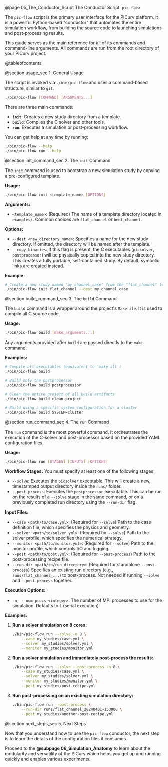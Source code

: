 @page 05_The_Conductor_Script The Conductor Script: `pic-flow`

The `pic-flow` script is the primary user interface for the PICurv platform. It is a powerful Python-based "conductor" that automates the entire simulation workflow, from building the source code to launching simulations and post-processing results.

This guide serves as the main reference for all of its commands and command-line arguments. All commands are run from the root directory of your PICurv project.

@tableofcontents

@section usage_sec 1. General Usage

The script is invoked via `./bin/pic-flow` and uses a command-based structure, similar to `git`.

```bash
./bin/pic-flow [COMMAND] [ARGUMENTS...]
```

There are three main commands:
- **`init`**: Creates a new study directory from a template.
- **`build`**: Compiles the C solver and other tools.
- **`run`**: Executes a simulation or post-processing workflow.

You can get help at any time by running:
```bash
./bin/pic-flow --help
./bin/pic-flow run --help
```

@section init_command_sec 2. The `init` Command

The `init` command is used to bootstrap a new simulation study by copying a pre-configured template.

**Usage:**
```bash
./bin/pic-flow init <template_name> [OPTIONS]
```

**Arguments:**
- `<template_name>`: (Required) The name of a template directory located in `examples/`. Common choices are `flat_channel` or `bent_channel`.

**Options:**
- `--dest <new_directory_name>`: Specifies a name for the new study directory. If omitted, the directory will be named after the template.
- `--copy-binaries`: If this flag is present, the C executables (`picsolver`, `postprocessor`) will be physically copied into the new study directory. This creates a fully portable, self-contained study. By default, symbolic links are created instead.

**Example:**
```bash
# Create a new study named "my_channel_case" from the "flat_channel" template.
./bin/pic-flow init flat_channel --dest my_channel_case
```

@section build_command_sec 3. The `build` Command

The `build` command is a wrapper around the project's `Makefile`. It is used to compile all C source code.

**Usage:**
```bash
./bin/pic-flow build [make_arguments...]
```

Any arguments provided after `build` are passed directly to the `make` command.

**Examples:**
```bash
# Compile all executables (equivalent to 'make all')
./bin/pic-flow build

# Build only the postprocessor
./bin/pic-flow build postprocessor

# Clean the entire project of all build artifacts
./bin/pic-flow build clean-project

# Build using a specific system configuration for a cluster
./bin/pic-flow build SYSTEM=cluster
```

@section run_command_sec 4. The `run` Command

The `run` command is the most powerful command. It orchestrates the execution of the C-solver and post-processor based on the provided YAML configuration files.

**Usage:**
```bash
./bin/pic-flow run [STAGES] [INPUTS] [OPTIONS]
```

**Workflow Stages:**
You must specify at least one of the following stages:
- `--solve`: Executes the `picsolver` executable. This will create a new, timestamped output directory inside the `runs/` folder.
- `--post-process`: Executes the `postprocessor` executable. This can be run on the results of a `--solve` stage in the same command, or on a previously completed run directory using the `--run-dir` flag.

**Input Files:**
- `--case <path/to/case.yml>`: (Required for `--solve`) Path to the case definition file, which specifies the physics and geometry.
- `--solver <path/to/solver.yml>`: (Required for `--solve`) Path to the solver profile, which specifies the numerical strategy.
- `--monitor <path/to/monitor.yml>`: (Required for `--solve`) Path to the monitor profile, which controls I/O and logging.
- `--post <path/to/post.yml>`: (Required for `--post-process`) Path to the post-processing recipe file.
- `--run-dir <path/to/run_directory>`: (Required for standalone `--post-process`) Specifies an existing run directory (e.g., `runs/flat_channel_...`) to post-process. Not needed if running `--solve` and `--post-process` together.

**Execution Options:**
- `-n, --num-procs <integer>`: The number of MPI processes to use for the simulation. Defaults to `1` (serial execution).

**Examples:**

1.  **Run a solver simulation on 8 cores:**
    ```bash
    ./bin/pic-flow run --solve -n 8 \
        --case my_studies/case.yml \
        --solver my_studies/solver.yml \
        --monitor my_studies/monitor.yml
    ```

2.  **Run a solver simulation and immediately post-process the results:**
    ```bash
    ./bin/pic-flow run --solve --post-process -n 8 \
        --case my_studies/case.yml \
        --solver my_studies/solver.yml \
        --monitor my_studies/monitor.yml \
        --post my_studies/post-recipe.yml
    ```

3.  **Run post-processing on an existing simulation directory:**
    ```bash
    ./bin/pic-flow run --post-process \
        --run-dir runs/flat_channel_20240401-153000 \
        --post my_studies/another-post-recipe.yml
    ```

@section next_steps_sec 5. Next Steps

Now that you understand how to use the `pic-flow` conductor, the next step is to learn the details of the configuration files it consumes.

Proceed to the **@subpage 06_Simulation_Anatomy** to learn about the modularity and versatility of the PICurv which helps you get up and running quickly and enables various experiments.
